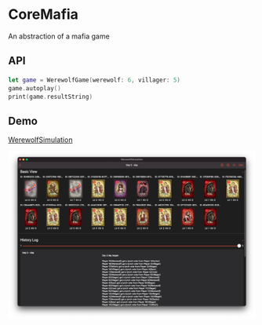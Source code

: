 # CoreMafia

An abstraction of a mafia game

## API

```swift
let game = WerewolfGame(werewolf: 6, villager: 5)
game.autoplay()
print(game.resultString)
```

## Demo

[WerewolfSimulation](https://github.com/Kyle-Ye/WerewolfSimulation)

![demo](Resources/demo1.png)

